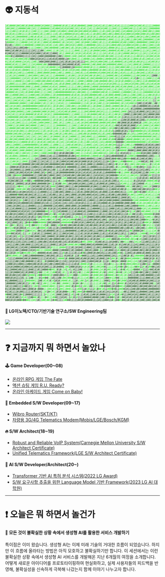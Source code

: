 # 👽 지동석

<pre id="photo" style="font-size: 8px; background-color: transparent;"><b style="color:#00DD00">10100001001001010001000010100011100000101011101010000011000110101101110011010111111100010100101111110000000010100111000011110100011100111101011111010000000001111000111111100001000100000110111011111</b><b style="color:#004400">100</b>
<b style="color:#00DD00">1001001110000010011011110000001101000101010100110110101110111100101001111001111100010011111011011100000001010111111100100111111010000101101110100101001010100101001110000000000000100111111001011</b><b style="color:#004400">1110010</b>
<b style="color:#00DD00">111110011101010111100111111001100011010001100010010010001010001111011001101001110100001101011000100111000011001010100100100101001100010001001101001000110100000001101000101110001000001100000</b><b style="color:#004400">00010100000</b>
<b style="color:#00DD00">0010101110011111011000110111001111011011000001010110011011110100110011001100010101000101000100010110010011111010001001011100010110111001000010110111110000000001101000110101000111011011011100</b><b style="color:#004400">1010010111</b>
<b style="color:#00DD00">10011011000000011001010101111110001100101101011011100111010101110010100101011010111100011001011001100010011011010010110101010111100001110110110100010110000001111100001011000010011111</b><b style="color:#004400">010101110100101001</b>
<b style="color:#00DD00">00111001011101100001010111001111000111011100000000101001001010000000110001111110110011100100110000001110001000010000111000111010100000100001110000110111001111100100101111</b><b style="color:#004400">1</b><b style="color:#00DD00">0000</b><b style="color:#004400">0010001111001000010101010</b>
<b style="color:#004400">1</b><b style="color:#00DD00">000001111100001101101011100010100000110110101110011010001100011011111010000010100110001100000001100010101000111000101000101111100011111011101000010100110011111001001</b><b style="color:#004400">0101000001101100110011000111111000</b>
<b style="color:#004400">01101</b><b style="color:#00DD00">110001110000001100010110101110110011001010110001110000001101111101100010011010001010011100111001110010001111011000111000000100111101011000</b><b style="color:#004400">001011000101101001100111111100111001001110111000010010101</b>
<b style="color:#004400">110111011100100</b><b style="color:#00DD00">0111110001110010000001100100110110101100111001010101011000010111111100001100100001100001011110000100010001101101101110110011110</b><b style="color:#004400">0110110001110011001110000001110000111000110101011111000001</b>
<b style="color:#004400">00011010010111111110111100</b><b style="color:#00DD00">11000111101101111111100011110111010000100011000001010011101110000111110111001110001100110000111000010001011011</b><b style="color:#004400">011</b><b style="color:#00DD00">0100011</b><b style="color:#004400">111111101000111111011000101011111110110010001000001110</b>
<b style="color:#004400">010010111110000010101000110101110001</b><b style="color:#00DD00">10111000101101011010101101111110110101111011000010010111110111101011011010100111000001111101011010010</b><b style="color:#004400">11</b><b style="color:#00DD00">110110</b><b style="color:#004400">1101010110001100110011000100110000010000010111100100011</b>
<b style="color:#00DD00">0000</b><b style="color:#004400">01100000111111101110001000000011001</b><b style="color:#00DD00">10000110011001011001000101001001001111101101011111001011101001010000010000010010010111100111011</b><b style="color:#004400">010001101001001110111001110010011100110101010101001111111010010001</b>
<b style="color:#00DD00">00110110100010010</b><b style="color:#004400">00010101011110101010000110</b><b style="color:#00DD00">010001111100001101100001100001001101100101110001010110010111011111110100111111110001010011</b><b style="color:#004400">00111111111111011110010100010001100010010010101001111100100000</b><b style="color:#00DD00">11010</b>
<b style="color:#00DD00">01101010000110101110011</b><b style="color:#004400">0001000100011110110101101101111</b><b style="color:#00DD00">0011001010001001110100000110110010100101111010010101111110101100001001110011001100110</b><b style="color:#004400">010101011101101000010100110010101101100110011010111</b><b style="color:#00DD00">1110101111</b>
<b style="color:#00DD00">00001010111100111110100001001</b><b style="color:#004400">0000000011001000010101</b><b style="color:#00DD00">100000110010001001000000100011111011000101100001111111000101011000110100101110001110</b><b style="color:#004400">0110010011001010001000100100001011001110011010101111100</b><b style="color:#00DD00">0110110011</b>
<b style="color:#00DD00">0100010000001000010011111011010000110</b><b style="color:#004400">1100000110</b><b style="color:#00DD00">0000010000101111100001111111001000100111110101000011100100101111011011100011001</b><b style="color:#004400">1111110111000101111111011100100101010001110000011101010111110001001</b><b style="color:#00DD00">0000011</b>
<b style="color:#00DD00">101110101011000011111111111011100000011010110101001100011000000101001101111011001000011101000010111101010101000111111</b><b style="color:#004400">0110110010100010110000111100110011101010001010100010000101110011001000010</b><b style="color:#00DD00">0010001100</b>
<b style="color:#00DD00">101001011001111000011100010000100011001110001111001011101000001010001001010011010111101110010011101011110111110001</b><b style="color:#004400">001111000101011110111010011111011001010110101100101000011100011001000101010</b><b style="color:#00DD00">11001010001</b>
<b style="color:#00DD00">111011011000011100100011001101111100000011101001110101001001010011111000010011010000011110010001011</b><b style="color:#004400">1000</b><b style="color:#00DD00">1111</b><b style="color:#004400">11101011110100010111110001110101010101000100101010011100000110101100110110</b><b style="color:#00DD00">0001000100000000011</b>
<b style="color:#00DD00">1111000000111010110100110100101001001000001101011010001011001000001010100110110100011010</b><b style="color:#004400">10</b><b style="color:#00DD00">01111100011110</b><b style="color:#004400">00001</b><b style="color:#00DD00">0</b><b style="color:#004400">10110101110001110010000000010100000001101001001101011010100001</b><b style="color:#00DD00">1010111010011000111100000110</b>
<b style="color:#00DD00">1101111000011110011110001001000101000101110010111100011000011001000001001110101010000111100111101000001001111010</b><b style="color:#004400">11100010010011110100111111001000000010000100011110011001</b><b style="color:#00DD00">11011111111001100100100100100010</b>
<b style="color:#00DD00">111000111111001100000011011000001101101010001100101001110110111010101010100111111001010100110011011010100100000100</b><b style="color:#004400">011111000101110101001110011111001000000101000101101</b><b style="color:#00DD00">00001000111100011100001000000110111</b>
<b style="color:#00DD00">101000000000010001110001100001010101100001111111100110000110000100000001001001010010001110110100100011100101000101010011</b><b style="color:#004400">1111110</b><b style="color:#00DD00">11</b><b style="color:#004400">00</b><b style="color:#00DD00">011100101010111101111111111100000001101100001000101010101110010010101</b>
<b style="color:#00DD00">10100100011100111010110011011001100101101010100001010000100001000010100111011001110101110011011111111111101010001100101000001000101011100001111100000010100000010101010101110100100101110110010101101100</b>
<b style="color:#00DD00">10000010111011010001000111111001110000000000010110010011111000001001011110000111000001101111110000001010000111111101011000010110011011001011001111010010101010110011100100101111010110110111100100100100</b>
<b style="color:#00DD00">00111000010011111000100110100011101000000000101010110100100000100111010001000011001111001100111110010101111111001010000001101110000010110101011101101000010111001000001000000011110011011100000110110010</b>
<b style="color:#00DD00">00011101000100010000111000001100001011111011101011111101000111011001101001001111100101000110101010111</b><b style="color:#004400">1</b><b style="color:#00DD00">10001011110101010011001110010100000110011000011111100110110110010101100000000101110111111011111101</b>
<b style="color:#00DD00">1101110010101110011011100000110110110010100000011110110111000111000110000010000110000110100010101111</b><b style="color:#004400">11</b><b style="color:#00DD00">10000000111110001011010010101000100001010001000000011011110110001100101101010010010001110010010101</b>
<b style="color:#00DD00">01100000010000111001000011011110111101011111000000011110110101100111101000000110110100010</b><b style="color:#004400">1001110100</b><b style="color:#00DD00">11</b><b style="color:#004400">00</b><b style="color:#00DD00">1111100101011100110110110001111111001101010111110000100111111110001111011000001100110101011101010</b>
<b style="color:#00DD00">00110101001100000000001000101011101010011100100111010001011101000111000110000100101111</b><b style="color:#004400">101110000010111010</b><b style="color:#00DD00">000001101010011010100110111101111001110111001111010101111001000110000110001110010111001000100110</b>
<b style="color:#00DD00">1110010001110100000000111101010111100101010110001000000011101110111110110010101011011</b><b style="color:#004400">0110000110000000000001010001110</b><b style="color:#00DD00">001100101101000111110111110011101010110111111010111010011011010110011100000101101010</b>
<b style="color:#00DD00">01010001000011100110000010001010011101010010100011111100100001001011111110000110001</b><b style="color:#004400">101111010001101110111110000010100100</b><b style="color:#00DD00">100110011000110110000001010100000000100011010000111111000111000100111110101000011</b>
<b style="color:#00DD00">01011011110101000001010101101011100000000001111000111111010000100101110111001011</b><b style="color:#004400">10001110010011011000010001001110100110010</b><b style="color:#00DD00">0110011000011111011000011111000100001010111111010011000111011001101011001111101</b>
<b style="color:#00DD00">1100000001001001101110000000111101111011001101101100000000111111011111000101101</b><b style="color:#004400">1101111111011110010101101110000000101111011</b><b style="color:#00DD00">011001111110110001000000011100000100101001100110011111000100011111111100011011</b>
<b style="color:#00DD00">010100110111101001100000100000111010101110100110001001111001001000110111100111</b><b style="color:#004400">11001010001011001</b><b style="color:#00DD00">101000001010</b><b style="color:#004400">10010000110011111</b><b style="color:#00DD00">0010011110011000100000101000100111111111110100010101000100011110101110010110</b>
<b style="color:#00DD00">0111101100111111101001100010001110011011110011111011010010000001000010010001</b><b style="color:#004400">0010001010100010</b><b style="color:#00DD00">11001101101011011101</b><b style="color:#004400">0100111000100</b><b style="color:#00DD00">001101011110000010010101110011001010101001101011101100110001101010101010101</b>
<b style="color:#00DD00">110001110100010010000111001111111110000001111100111001010111010110110101110</b><b style="color:#004400">00101001010001</b><b style="color:#00DD00">0101100011010001001011001</b><b style="color:#004400">10011101100</b><b style="color:#00DD00">111111100110111001010101001001011010011001101011110010100001000010011101110</b>
<b style="color:#00DD00">11100001001001001010001111110011101011101111100110000000001001011000111010</b><b style="color:#004400">00110010011100</b><b style="color:#00DD00">000100101111100101110010100</b><b style="color:#004400">1101001000</b><b style="color:#00DD00">001010111100010100111110010110001010110100111001110011000010001000001100100</b>
<b style="color:#00DD00">1101010101001111001010111101101011011110100110001011011100101011011101010</b><b style="color:#004400">1100010101</b><b style="color:#00DD00">10</b><b style="color:#004400">11</b><b style="color:#00DD00">00000010110100000011000101100</b><b style="color:#004400">011001011</b><b style="color:#00DD00">100010100011001100101001111000100101100001111011010000000100111110010001010</b>
<b style="color:#00DD00">0000010010011010011100000110110011001011001001111100100101000010110110010</b><b style="color:#004400">000000100</b><b style="color:#00DD00">1011011100010010110101101111100110</b><b style="color:#004400">0000100101</b><b style="color:#00DD00">01010110100101110001010100000010010101100010110110100011011100001000100111</b>
<b style="color:#00DD00">11110101000011101110111011001110100001101011000011110010001111100000111000</b><b style="color:#004400">0111110</b><b style="color:#00DD00">10101000000000000010011100101110</b><b style="color:#004400">1110110110100</b><b style="color:#00DD00">00001000111101000011010011011100110110100010001001010000111111001001101010</b>
<b style="color:#00DD00">01100100100001001011010001010011000110011110011001110111100011110100010100</b><b style="color:#004400">010000</b><b style="color:#00DD00">0100001000011011011011000000</b><b style="color:#004400">001110011101111101</b><b style="color:#00DD00">01101001111010010000111101001101000010010110001110011111111011111110010001</b>
<b style="color:#00DD00">000001011110000101011101010110010110110111010010111011100110101110110000100</b><b style="color:#004400">00000</b><b style="color:#00DD00">0100000000000001101000001</b><b style="color:#004400">1100111100011111111101</b><b style="color:#00DD00">0111011010001011000110000100010010001111100000111011011001101010101111110</b>
<b style="color:#00DD00">100111000011100000000011010001111000111111001010010111100011101110110100100</b><b style="color:#004400">1111</b><b style="color:#00DD00">011001110</b><b style="color:#004400">000001101010110010010001110001111001101</b><b style="color:#00DD00">0100101011001111111100001100001101110011000000001011000010100000000011</b><b style="color:#004400">0</b><b style="color:#00DD00">0</b><b style="color:#004400">1</b>
<b style="color:#00DD00">101000100100001000010001001011000010100110110000011110101000010110100001110</b><b style="color:#004400">001</b><b style="color:#00DD00">000011110</b><b style="color:#004400">01000010110010101000111111</b><b style="color:#00DD00">110</b><b style="color:#004400">0010000101</b><b style="color:#00DD00">0011110110100101010000011100011101011010110001</b><b style="color:#004400">11</b><b style="color:#00DD00">0</b><b style="color:#004400">1010</b><b style="color:#00DD00">1010</b><b style="color:#004400">0000</b><b style="color:#00DD00">1</b><b style="color:#004400">11001011001</b><b style="color:#00DD00">0</b>
<b style="color:#00DD00">011010001100010000110010011110011100000111011011000101010111110011011011101</b><b style="color:#004400">10</b><b style="color:#00DD00">000001</b><b style="color:#004400">000011000100010010101010101010001011100100010</b><b style="color:#00DD00">10110111000010101100111</b><b style="color:#004400">00</b><b style="color:#00DD00">111111101010000</b><b style="color:#004400">11110100100000010010100010</b><b style="color:#00DD00">100000</b>
<b style="color:#00DD00">100001100111001011110011100010000</b><b style="color:#004400">0111010100100</b><b style="color:#00DD00">01001111101011001000101110010</b><b style="color:#004400">11</b><b style="color:#00DD00">1</b><b style="color:#004400">0101011</b><b style="color:#00DD00">1111000</b><b style="color:#004400">010100110001101110011100111000000101</b><b style="color:#00DD00">1000101101000</b><b style="color:#004400">11</b><b style="color:#00DD00">0</b><b style="color:#004400">11100</b><b style="color:#00DD00">11</b><b style="color:#004400">1</b><b style="color:#00DD00">1</b><b style="color:#004400">10</b><b style="color:#00DD00">1</b><b style="color:#004400">00</b><b style="color:#00DD00">111</b><b style="color:#004400">1001001100001101010100001001</b><b style="color:#00DD00">00100010001</b>
<b style="color:#00DD00">01101000110000011110001</b><b style="color:#004400">1000111011111000000101001</b><b style="color:#00DD00">0010000001100001010</b><b style="color:#004400">110110000000010</b><b style="color:#00DD00">1100010</b><b style="color:#004400">000000011001</b><b style="color:#00DD00">111</b><b style="color:#004400">0011011101110111010110110</b><b style="color:#00DD00">1110</b><b style="color:#004400">000111110100000010</b><b style="color:#00DD00">01</b><b style="color:#004400">01000011111100001001110111001100</b><b style="color:#00DD00">100111100</b><b style="color:#004400">11101</b><b style="color:#00DD00">1</b>
<b style="color:#00DD00">10100001011100101111</b><b style="color:#004400">1011100011010001011101000000111000100000111001110001000</b><b style="color:#00DD00">0</b><b style="color:#004400">001100</b><b style="color:#00DD00">000</b><b style="color:#004400">000101100101001</b><b style="color:#00DD00">11111</b><b style="color:#004400">101</b><b style="color:#00DD00">00101011</b><b style="color:#004400">1110101111100111010111</b><b style="color:#00DD00">00</b><b style="color:#004400">0011100</b><b style="color:#00DD00">101</b><b style="color:#004400">01110001000111111011000110011100</b><b style="color:#00DD00">10101110011</b><b style="color:#004400">111</b><b style="color:#00DD00">1100</b>
<b style="color:#00DD00">1111100101110001</b><b style="color:#004400">111001111011011111101100010100100101000101011010111110</b><b style="color:#00DD00">0</b><b style="color:#004400">110</b><b style="color:#00DD00">001100</b><b style="color:#004400">00</b><b style="color:#00DD00">0000111100</b><b style="color:#004400">00101</b><b style="color:#00DD00">1</b><b style="color:#004400">00</b><b style="color:#00DD00">11001</b><b style="color:#004400">1101</b><b style="color:#00DD00">00011010</b><b style="color:#004400">01111101101000011000010111000001</b><b style="color:#00DD00">10</b><b style="color:#004400">00100111111111110110111001110</b><b style="color:#00DD00">01000000</b><b style="color:#004400">1111</b><b style="color:#00DD00">11001101</b>
<b style="color:#00DD00">000110000</b><b style="color:#004400">01100000100100100100100000001001000001101101011000111000011110011</b><b style="color:#00DD00">0</b><b style="color:#004400">0</b><b style="color:#00DD00">10101</b><b style="color:#004400">01</b><b style="color:#00DD00">110011001000111</b><b style="color:#004400">0</b><b style="color:#00DD00">1101001</b><b style="color:#004400">101000010001111100011000011011100111010011001000001000101000101001011011</b><b style="color:#00DD00">1010</b><b style="color:#004400">0110100</b><b style="color:#00DD00">10101101000</b>
<b style="color:#00DD00">111</b><b style="color:#004400">10001010101011110001111010000111001010</b><b style="color:#00DD00">1</b><b style="color:#004400">00000011110011110000111111101001</b><b style="color:#00DD00">1</b><b style="color:#004400">0</b><b style="color:#00DD00">111000</b><b style="color:#004400">011</b><b style="color:#00DD00">1100</b><b style="color:#004400">01001</b><b style="color:#00DD00">01</b><b style="color:#004400">111</b><b style="color:#00DD00">1011100</b><b style="color:#004400">1111011110010011001000</b><b style="color:#00DD00">1</b><b style="color:#004400">1110010111101011</b><b style="color:#00DD00">1</b><b style="color:#004400">10001001110</b><b style="color:#00DD00">1</b><b style="color:#004400">11</b><b style="color:#00DD00">01</b><b style="color:#004400">0000000</b><b style="color:#00DD00">0</b><b style="color:#004400">010000</b><b style="color:#00DD00">10111</b><b style="color:#004400">000110</b><b style="color:#00DD00">0011010010000</b>
<b style="color:#004400">1</b><b style="color:#00DD00">11</b><b style="color:#004400">1010000111100011110101100101100</b><b style="color:#00DD00">1</b><b style="color:#004400">1111010010011110100000111000000000001100</b><b style="color:#00DD00">01011101</b><b style="color:#004400">100101111011001</b><b style="color:#00DD00">10110111</b><b style="color:#004400">10</b><b style="color:#00DD00">10</b><b style="color:#004400">110111000111011110</b><b style="color:#00DD00">0</b><b style="color:#004400">01110111110010</b><b style="color:#00DD00">1</b><b style="color:#004400">01</b><b style="color:#00DD00">10</b><b style="color:#004400">1011</b><b style="color:#00DD00">000101</b><b style="color:#004400">11100011010000011</b><b style="color:#00DD00">000</b><b style="color:#004400">1001110</b><b style="color:#00DD00">011101001111011</b>
<b style="color:#004400">1</b><b style="color:#00DD00">1</b><b style="color:#004400">1000110100101010</b><b style="color:#00DD00">0</b><b style="color:#004400">10001101</b><b style="color:#00DD00">0</b><b style="color:#004400">10011110100000000001010110101011010101110000000</b><b style="color:#00DD00">00</b><b style="color:#004400">0</b><b style="color:#00DD00">1110001</b><b style="color:#004400">011010011100</b><b style="color:#00DD00">10001100</b><b style="color:#004400">010101110011001011001111011010000</b><b style="color:#00DD00">1</b><b style="color:#004400">10</b><b style="color:#00DD00">1</b><b style="color:#004400">11</b><b style="color:#00DD00">11111111101</b><b style="color:#004400">111</b><b style="color:#00DD00">010</b><b style="color:#004400">11</b><b style="color:#00DD00">010</b><b style="color:#004400">1</b><b style="color:#00DD00">00</b><b style="color:#004400">11</b><b style="color:#00DD00">1</b><b style="color:#004400">00</b><b style="color:#00DD00">111</b><b style="color:#004400">1011</b><b style="color:#00DD00">0000110101110100101</b>
<b style="color:#004400">1100</b><b style="color:#00DD00">1</b><b style="color:#004400">10</b><b style="color:#00DD00">0000</b><b style="color:#004400">10000000111100100110001100111010010011001001001111010101110100000</b><b style="color:#00DD00">010101111001011</b><b style="color:#004400">101001</b><b style="color:#00DD00">00</b><b style="color:#004400">111110001101001111011011001001100101101011101</b><b style="color:#00DD00">11101010000000010100100110100011001101001011110100111110</b>
<b style="color:#00DD00">11</b><b style="color:#004400">111011111100</b><b style="color:#00DD00">1</b><b style="color:#004400">1100001110010101</b><b style="color:#00DD00">1</b><b style="color:#004400">001000</b><b style="color:#00DD00">1101</b><b style="color:#004400">0001001100101110010101001100101110</b><b style="color:#00DD00">0101000111110</b><b style="color:#004400">11010101</b><b style="color:#00DD00">1</b><b style="color:#004400">00101011101000011100100010101010000001001010101100100</b><b style="color:#00DD00">001101010100101</b><b style="color:#004400">0101010</b><b style="color:#00DD00">10</b><b style="color:#004400">1</b><b style="color:#00DD00">100000010111001111000110</b>
<b style="color:#00DD00">10</b><b style="color:#004400">0100100110</b><b style="color:#00DD00">100</b><b style="color:#004400">001</b><b style="color:#00DD00">10</b><b style="color:#004400">000000100011111</b><b style="color:#00DD00">1</b><b style="color:#004400">0</b><b style="color:#00DD00">1110</b><b style="color:#004400">000000110011000111010111111010110011</b><b style="color:#00DD00">1011111111</b><b style="color:#004400">01101010</b><b style="color:#00DD00">10000100</b><b style="color:#004400">1000111011111010101010111000001011111000100011101011100001100111110</b><b style="color:#00DD00">1</b><b style="color:#004400">10</b><b style="color:#00DD00">001100100111000100111000010</b>
<b style="color:#004400">000010</b><b style="color:#00DD00">1</b><b style="color:#004400">10000110101000100000010</b><b style="color:#00DD00">01</b><b style="color:#004400">1</b><b style="color:#00DD00">1</b><b style="color:#004400">0100</b><b style="color:#00DD00">1001</b><b style="color:#004400">100100010100111001110100010110001111</b><b style="color:#00DD00">01001111</b><b style="color:#004400">10110000</b><b style="color:#00DD00">10111110001</b><b style="color:#004400">1000101101101000011101010111100011011000111010100101011011010000001</b><b style="color:#00DD00">0111110010001001001111010001</b>
<b style="color:#004400">1111111</b><b style="color:#00DD00">10</b><b style="color:#004400">0</b><b style="color:#00DD00">0011110</b><b style="color:#004400">11010011011011</b><b style="color:#00DD00">000</b><b style="color:#004400">11000110011110010000000101001111001011011000000</b><b style="color:#00DD00">10011</b><b style="color:#004400">0010011</b><b style="color:#00DD00">100110</b><b style="color:#004400">100010111110011100010110011011001101110001001010010110000111110110100010</b><b style="color:#00DD00">10110110010011101100011111010</b>
<b style="color:#004400">110100</b><b style="color:#00DD00">110001001</b><b style="color:#004400">0111010100101010111110011111001011110011101111000001111110001010010</b><b style="color:#00DD00">1111</b><b style="color:#004400">000100100101110</b><b style="color:#00DD00">0010000</b><b style="color:#004400">10101111010011001010</b><b style="color:#00DD00">1</b><b style="color:#004400">0000111111</b><b style="color:#00DD00">0</b><b style="color:#004400">1</b><b style="color:#00DD00">11</b><b style="color:#004400">001010010000111001010111111</b><b style="color:#00DD00">110111110111010101011001110101</b>
<b style="color:#004400">0100100111010010101111110000111111001001100011111010110001001011010001110100010111</b><b style="color:#00DD00">11001</b><b style="color:#004400">10</b><b style="color:#00DD00">00</b><b style="color:#004400">0100</b><b style="color:#00DD00">01010111100001</b><b style="color:#004400">0000111100110011011110010010110011101010</b><b style="color:#00DD00">01</b><b style="color:#004400">01011010001110010</b><b style="color:#00DD00">01101000101010101110101101000010</b>
<b style="color:#004400">11100000</b><b style="color:#00DD00">0</b><b style="color:#004400">00010010011011111011101001110111001100011010010001010111001110100110010001</b><b style="color:#00DD00">010011100011010111110</b><b style="color:#004400">01000110001111100001001110111110100101001011000</b><b style="color:#00DD00">001</b><b style="color:#004400">10</b><b style="color:#00DD00">1</b><b style="color:#004400">1111001101</b><b style="color:#00DD00">100111111001010011010111101111100</b>
<b style="color:#004400">0001000100010101100011001000111010010010110100111001111010111011010100010000111000101</b><b style="color:#00DD00">101111000110111110</b><b style="color:#004400">0011111111101100110000000100000001100000101000101101</b><b style="color:#00DD00">100001</b><b style="color:#004400">10110</b><b style="color:#00DD00">1000000000110011001010010110100101</b>
<b style="color:#004400">0011010111</b><b style="color:#00DD00">01</b><b style="color:#004400">10011111110101001001110100100000110010001011100011110010100010000110000000</b><b style="color:#00DD00">01001000000101011000</b><b style="color:#004400">010111011110010011110001101010001110100100100110110</b><b style="color:#00DD00">01</b><b style="color:#004400">110011</b><b style="color:#00DD00">001010110101110111010111</b><b style="color:#004400">0</b><b style="color:#00DD00">01000</b><b style="color:#004400">1</b><b style="color:#00DD00">011</b><b style="color:#004400">0</b>
<b style="color:#004400">1100010110100000101100001011011111010111011101110101011111110110100001011010000010001000</b><b style="color:#00DD00">10101101001010011001</b><b style="color:#004400">0101100010100011100111100000111010010110101001100000010</b><b style="color:#00DD00">0111100011101011101011110111111000000</b>
<b style="color:#004400">110011010011111100001111110000001101000110001000110100000110000111111101110000001100110000</b><b style="color:#00DD00">000011100111010001</b><b style="color:#004400">001101000100000110001111101001000011010100101100111100110</b><b style="color:#00DD00">11100100000110010110101110001010111</b>
<b style="color:#004400">1011101000011111000001101100</b><b style="color:#00DD00">1</b><b style="color:#004400">010101101000010101010100011111000001111111000110111100100111000</b><b style="color:#00DD00">010110100000110</b><b style="color:#004400">0010011101010100110100100100000101010100101001111010101100110111</b><b style="color:#00DD00">11100001111000</b><b style="color:#004400">1</b><b style="color:#00DD00">11</b><b style="color:#004400">1111</b><b style="color:#00DD00">01111110</b>
<b style="color:#004400">010100001010101011101000000</b><b style="color:#00DD00">00</b><b style="color:#004400">1</b><b style="color:#00DD00">10</b><b style="color:#004400">111101000011111010001011000000011100011011010110010</b><b style="color:#00DD00">0</b><b style="color:#004400">1</b><b style="color:#00DD00">110</b><b style="color:#004400">1001</b><b style="color:#00DD00">001000111111</b><b style="color:#004400">00001001001111100100010110000011101111101100100100011101000000100100111001</b><b style="color:#00DD00">011000</b><b style="color:#004400">10</b><b style="color:#00DD00">01</b><b style="color:#004400">1</b><b style="color:#00DD00">11010010010</b>
<b style="color:#004400">101001011000111100110100011001</b><b style="color:#00DD00">010</b><b style="color:#004400">01</b><b style="color:#00DD00">100</b><b style="color:#004400">101101110100001111100111110111110011010011110</b><b style="color:#00DD00">101</b><b style="color:#004400">0011101</b><b style="color:#00DD00">1000000</b><b style="color:#004400">0100010000000011100111001101101100010001011111101101100000101101011101110001110001010000</b><b style="color:#00DD00">10011001</b><b style="color:#004400">1</b><b style="color:#00DD00">010</b>
<b style="color:#004400">011011101010101101011</b><b style="color:#00DD00">0</b><b style="color:#004400">101</b><b style="color:#00DD00">000001100</b><b style="color:#004400">0</b><b style="color:#00DD00">10</b><b style="color:#004400">10</b><b style="color:#00DD00">0</b><b style="color:#004400">010011</b><b style="color:#00DD00">1101</b><b style="color:#004400">1</b><b style="color:#00DD00">1</b><b style="color:#004400">1</b><b style="color:#00DD00">00</b><b style="color:#004400">100001000100010001010111010101000101111</b><b style="color:#00DD00">0100111</b><b style="color:#004400">00111011000111001110101001011111011001011100011110011000011100111001100111111011000011</b><b style="color:#00DD00">0010000011000</b>
<b style="color:#004400">001001000010101010100</b><b style="color:#00DD00">01100010</b><b style="color:#004400">0</b><b style="color:#00DD00">0101</b><b style="color:#004400">1</b><b style="color:#00DD00">0</b><b style="color:#004400">01</b><b style="color:#00DD00">100101000</b><b style="color:#004400">0100111111001001011001</b><b style="color:#00DD00">1</b><b style="color:#004400">1010111010111110010011000</b><b style="color:#00DD00">00110</b><b style="color:#004400">0101111101000011010111000000000011110100001100101010110001100110010010011000011100001100001</b><b style="color:#00DD00">010010100</b>
<b style="color:#00DD00">0</b><b style="color:#004400">10110001101</b><b style="color:#00DD00">1</b><b style="color:#004400">10</b><b style="color:#00DD00">0</b><b style="color:#004400">0</b><b style="color:#00DD00">00</b><b style="color:#004400">000</b><b style="color:#00DD00">000000</b><b style="color:#004400">1001000001</b><b style="color:#00DD00">0000000</b><b style="color:#004400">0100101011000101101001100101110101110110010111110</b><b style="color:#00DD00">000101</b><b style="color:#004400">00001011101110101000001111000101001000000101011100101010011110011101100111000001100110010000</b><b style="color:#00DD00">11110011</b>
<b style="color:#00DD00">001</b><b style="color:#004400">10</b><b style="color:#00DD00">011</b><b style="color:#004400">0111</b><b style="color:#00DD00">1100</b><b style="color:#004400">1</b><b style="color:#00DD00">1</b><b style="color:#004400">00</b><b style="color:#00DD00">0011110</b><b style="color:#004400">10</b><b style="color:#00DD00">11</b><b style="color:#004400">0001</b><b style="color:#00DD00">10</b><b style="color:#004400">10</b><b style="color:#00DD00">0</b><b style="color:#004400">0110010010100110100100110101101100111101001100110101</b><b style="color:#00DD00">0</b><b style="color:#004400">00</b><b style="color:#00DD00">101111</b><b style="color:#004400">110111100011011000011100101101100110110111100101001101000001111101100010001110000100110010011010110</b>
<b style="color:#004400">0</b><b style="color:#00DD00">00110</b><b style="color:#004400">01010010</b><b style="color:#00DD00">1011101</b><b style="color:#004400">10</b><b style="color:#00DD00">000010</b><b style="color:#004400">1011110110000000010101011011111011101011100000001001100101</b><b style="color:#00DD00">1</b><b style="color:#004400">1001001</b><b style="color:#00DD00">1100010</b><b style="color:#004400">11110100011101101000111000110010011011001100011000110011000010010001110110010010000011100111110111</b>
<b style="color:#004400">1</b><b style="color:#00DD00">111000</b><b style="color:#004400">1000</b><b style="color:#00DD00">00</b><b style="color:#004400">110</b><b style="color:#00DD00">001011</b><b style="color:#004400">00110100000110111110000000111001011001111000110</b><b style="color:#00DD00">0</b><b style="color:#004400">01011010010111</b><b style="color:#00DD00">00</b><b style="color:#004400">1000010</b><b style="color:#00DD00">0111111101</b><b style="color:#004400">00101</b><b style="color:#00DD00">011</b><b style="color:#004400">10111011000000110100000110000101000001000100000001000011011111110110100001101111000111</b><b style="color:#00DD00">101</b>
<b style="color:#004400">1</b><b style="color:#00DD00">000</b><b style="color:#004400">0010101</b><b style="color:#00DD00">1</b><b style="color:#004400">11</b><b style="color:#00DD00">1101</b><b style="color:#004400">1101011110000110111110010100111110110101010001110111010100111011</b><b style="color:#00DD00">1</b><b style="color:#004400">110010</b><b style="color:#00DD00">111000</b><b style="color:#004400">01</b><b style="color:#00DD00">10010</b><b style="color:#004400">101100101000100011000100110000010001111110011010101110101001001000000010110000100000111111110</b><b style="color:#00DD00">01010</b>
<b style="color:#004400">11101101</b><b style="color:#00DD00">10</b><b style="color:#004400">11</b><b style="color:#00DD00">0</b><b style="color:#004400">111100100011001100001101000101001110110110100110100111100000111</b><b style="color:#00DD00">10010</b><b style="color:#004400">101</b><b style="color:#00DD00">011000101</b><b style="color:#004400">101110101111100100010001010010000101101100101111101110000010100110100100000001011011000100110000001</b><b style="color:#00DD00">11111010</b>
<b style="color:#004400">0110110111011101001110010010110010000100110110101000010111010100</b><b style="color:#00DD00">11011001</b><b style="color:#004400">000101</b><b style="color:#00DD00">00000010010</b><b style="color:#004400">0</b><b style="color:#00DD00">10</b><b style="color:#004400">11001110101111000000111111010101101010010111011111100010100010111010000101111110011000011001111001</b><b style="color:#00DD00">0010011101</b>
<b style="color:#004400">0001011110111011100111100100110101010011011010100110</b><b style="color:#00DD00">001100011</b><b style="color:#004400">0100101111010001</b><b style="color:#00DD00">1</b><b style="color:#004400">00</b><b style="color:#00DD00">0111</b><b style="color:#004400">001</b><b style="color:#00DD00">10110</b><b style="color:#004400">1110011101111101011111111001000001001100110001100100011101101101000101000010111001011111011001101</b><b style="color:#00DD00">11011010010</b>
<b style="color:#004400">11011110011001000111101101111110001110110</b><b style="color:#00DD00">0100010010</b><b style="color:#004400">0001000101000001001110110</b><b style="color:#00DD00">1</b><b style="color:#004400">011001011110110001101111101000001100010010000100101000010001001110110111101101110110010110101111011101100001110</b><b style="color:#00DD00">111110000001</b>
<b style="color:#004400">1001001011101001100000010001101</b><b style="color:#00DD00">0111110000</b><b style="color:#004400">1111011010011100011110011000000110</b><b style="color:#00DD00">11</b><b style="color:#004400">1010001101000101111111001101100101000010000110110111010000100111101010010011100011011000101100100010100111100</b><b style="color:#00DD00">10000111011011</b>
<b style="color:#004400">101111100110000110101</b><b style="color:#00DD00">00111100001</b><b style="color:#004400">000011000001101100001</b><b style="color:#00DD00">1</b><b style="color:#004400">001011000</b><b style="color:#00DD00">1</b><b style="color:#004400">11</b><b style="color:#00DD00">1</b><b style="color:#004400">101000111</b><b style="color:#00DD00">01</b><b style="color:#004400">000110110000100110010100011001001110010010010101010001011111111000101001100110000010110101011101101010111011</b><b style="color:#00DD00">10010010110000</b>
<b style="color:#004400">0111010</b><b style="color:#00DD00">100</b><b style="color:#004400">10</b><b style="color:#00DD00">0010011011</b><b style="color:#004400">00000101011001111</b><b style="color:#00DD00">0</b><b style="color:#004400">101111101110</b><b style="color:#00DD00">0</b><b style="color:#004400">01100010100101111011001</b><b style="color:#00DD00">00</b><b style="color:#004400">01</b><b style="color:#00DD00">1</b><b style="color:#004400">11001101000101000110110011111000000000111001110000100101110101100000001010011010110010101110010001111101</b><b style="color:#00DD00">010100011110101</b>
<b style="color:#004400">10</b><b style="color:#00DD00">0010001101</b><b style="color:#004400">100110000000001100100110111</b><b style="color:#00DD00">1</b><b style="color:#004400">010010</b><b style="color:#00DD00">1</b><b style="color:#004400">110</b><b style="color:#00DD00">10</b><b style="color:#004400">000111101110001000011011</b><b style="color:#00DD00">10</b><b style="color:#004400">110010</b><b style="color:#00DD00">1</b><b style="color:#004400">01</b><b style="color:#00DD00">1000000</b><b style="color:#004400">100101010100000010110010110101000000111101000111001011001001100000110010001001000000011100</b><b style="color:#00DD00">1001111010100100</b>
<b style="color:#00DD00">10</b><b style="color:#004400">111110000010010100001111110101011</b><b style="color:#00DD00">10000</b><b style="color:#004400">10</b><b style="color:#00DD00">1</b><b style="color:#004400">000010010100101001101000110</b><b style="color:#00DD00">0</b><b style="color:#004400">1</b><b style="color:#00DD00">001</b><b style="color:#004400">0</b><b style="color:#00DD00">11</b><b style="color:#004400">0010</b><b style="color:#00DD00">000100000110</b><b style="color:#004400">0001010</b><b style="color:#00DD00">1</b><b style="color:#004400">0110010100100000101111010001011101001111110010110011011001010000000100000001101100</b><b style="color:#00DD00">0011100001100001</b>
<b style="color:#004400">0111111001100100000111011</b><b style="color:#00DD00">11</b><b style="color:#004400">01000010011110111010101110011100010010</b><b style="color:#00DD00">1</b><b style="color:#004400">1110</b><b style="color:#00DD00">11</b><b style="color:#004400">0010</b><b style="color:#00DD00">01</b><b style="color:#004400">0000</b><b style="color:#00DD00">10011101</b><b style="color:#004400">101100111</b><b style="color:#00DD00">01</b><b style="color:#004400">1101101010010101000100101110011101010101001010000000100000010010110111000000010111</b><b style="color:#00DD00">00011110000101011</b>
<b style="color:#004400">11000101100011100010010101101100110001001111111010</b><b style="color:#00DD00">1000010</b><b style="color:#004400">10</b><b style="color:#00DD00">11111111</b><b style="color:#004400">0110</b><b style="color:#00DD00">0111</b><b style="color:#004400">1</b><b style="color:#00DD00">11</b><b style="color:#004400">0</b><b style="color:#00DD00">0</b><b style="color:#004400">01</b><b style="color:#00DD00">000100010</b><b style="color:#004400">1100</b><b style="color:#00DD00">0</b><b style="color:#004400">11</b><b style="color:#00DD00">11</b><b style="color:#004400">00001000110110111111001011110110010011000111101010110111011101110111111001100100101</b><b style="color:#00DD00">00110110101110110</b>
<b style="color:#004400">1101010000101000101100101010011110100001</b><b style="color:#00DD00">100</b><b style="color:#004400">100010101</b><b style="color:#00DD00">01010</b><b style="color:#004400">10</b><b style="color:#00DD00">01100100</b><b style="color:#004400">01</b><b style="color:#00DD00">111110</b><b style="color:#004400">1</b><b style="color:#00DD00">00</b><b style="color:#004400">0</b><b style="color:#00DD00">0</b><b style="color:#004400">10</b><b style="color:#00DD00">011110</b><b style="color:#004400">0</b><b style="color:#00DD00">00</b><b style="color:#004400">11</b><b style="color:#00DD00">01</b><b style="color:#004400">01</b><b style="color:#00DD00">00</b><b style="color:#004400">001101100100101010110010101010100011101001100000000000111101110011110111110001100011</b><b style="color:#00DD00">00000011111100111</b>
<b style="color:#004400">01110000100111110001110110000</b><b style="color:#00DD00">0</b><b style="color:#004400">0</b><b style="color:#00DD00">0011</b><b style="color:#004400">010</b><b style="color:#00DD00">110</b><b style="color:#004400">1</b><b style="color:#00DD00">10</b><b style="color:#004400">1</b><b style="color:#00DD00">1</b><b style="color:#004400">011100</b><b style="color:#00DD00">11111</b><b style="color:#004400">10</b><b style="color:#00DD00">10001101</b><b style="color:#004400">01</b><b style="color:#00DD00">001100</b><b style="color:#004400">1</b><b style="color:#00DD00">11</b><b style="color:#004400">0</b><b style="color:#00DD00">0</b><b style="color:#004400">0</b><b style="color:#00DD00">101110</b><b style="color:#004400">0000</b><b style="color:#00DD00">10</b><b style="color:#004400">1111</b><b style="color:#00DD00">0</b><b style="color:#004400">0010100000110101100001111110111000100000110010101110101100111110001100011011101010010</b><b style="color:#00DD00">01111011101010010</b>
<b style="color:#004400">1111010000101101000111</b><b style="color:#00DD00">0</b><b style="color:#004400">00</b><b style="color:#00DD00">111011100</b><b style="color:#004400">0101</b><b style="color:#00DD00">1011</b><b style="color:#004400">1</b><b style="color:#00DD00">1</b><b style="color:#004400">0</b><b style="color:#00DD00">1</b><b style="color:#004400">011</b><b style="color:#00DD00">0</b><b style="color:#004400">0</b><b style="color:#00DD00">111100</b><b style="color:#004400">10</b><b style="color:#00DD00">00001010</b><b style="color:#004400">01</b><b style="color:#00DD00">100011</b><b style="color:#004400">0</b><b style="color:#00DD00">00</b><b style="color:#004400">0</b><b style="color:#00DD00">110110</b><b style="color:#004400">11100</b><b style="color:#00DD00">0</b><b style="color:#004400">00110011100011101010010101101100110011011011000011101010000010111100011100101001010101100101</b><b style="color:#00DD00">00010010000100111</b>
<b style="color:#004400">00101001101100</b><b style="color:#00DD00">0</b><b style="color:#004400">1</b><b style="color:#00DD00">0000</b><b style="color:#004400">1</b><b style="color:#00DD00">10</b><b style="color:#004400">00</b><b style="color:#00DD00">0000010</b><b style="color:#004400">10001001</b><b style="color:#00DD00">01</b><b style="color:#004400">1</b><b style="color:#00DD00">101</b><b style="color:#004400">000</b><b style="color:#00DD00">11100001</b><b style="color:#004400">10</b><b style="color:#00DD00">10001001</b><b style="color:#004400">10</b><b style="color:#00DD00">000011</b><b style="color:#004400">0</b><b style="color:#00DD00">0101101</b><b style="color:#004400">1011110110010000011101000011011</b><b style="color:#00DD00">1</b><b style="color:#004400">01000011000111000101000101000101010001101101101110100000001010001101</b><b style="color:#00DD00">11101101011000011</b>
<b style="color:#004400">0001010111101</b><b style="color:#00DD00">1</b><b style="color:#004400">1</b><b style="color:#00DD00">1</b><b style="color:#004400">100</b><b style="color:#00DD00">1111</b><b style="color:#004400">01</b><b style="color:#00DD00">00</b><b style="color:#004400">00</b><b style="color:#00DD00">11</b><b style="color:#004400">1011100</b><b style="color:#00DD00">1001000</b><b style="color:#004400">0111</b><b style="color:#00DD00">01111101</b><b style="color:#004400">00</b><b style="color:#00DD00">01101101</b><b style="color:#004400">100</b><b style="color:#00DD00">00110</b><b style="color:#004400">00</b><b style="color:#00DD00">111111</b><b style="color:#004400">00000001111100010111001010000101000001111101110011111100010000101011110101110010001100001111110011110</b><b style="color:#00DD00">0011110111011111</b>
<b style="color:#004400">011000001111</b><b style="color:#00DD00">1</b><b style="color:#004400">1</b><b style="color:#00DD00">00000011</b><b style="color:#004400">100</b><b style="color:#00DD00">10101</b><b style="color:#004400">0</b><b style="color:#00DD00">10</b><b style="color:#004400">1010</b><b style="color:#00DD00">100001011</b><b style="color:#004400">110</b><b style="color:#00DD00">11001</b><b style="color:#004400">1</b><b style="color:#00DD00">01</b><b style="color:#004400">10</b><b style="color:#00DD00">10001111</b><b style="color:#004400">0001</b><b style="color:#00DD00">1000</b><b style="color:#004400">10</b><b style="color:#00DD00">01000</b><b style="color:#004400">110100101000010100111101011010100010001000010001110101101101000101100101110010111011101101110101111101</b><b style="color:#00DD00">1100010000110101</b>
<b style="color:#004400">1000000110010111</b><b style="color:#00DD00">010</b><b style="color:#004400">0</b><b style="color:#00DD00">10</b><b style="color:#004400">011</b><b style="color:#00DD00">1001111001</b><b style="color:#004400">00</b><b style="color:#00DD00">110000111</b><b style="color:#004400">010</b><b style="color:#00DD00">01</b><b style="color:#004400">0</b><b style="color:#00DD00">01111</b><b style="color:#004400">11</b><b style="color:#00DD00">11111010</b><b style="color:#004400">01</b><b style="color:#00DD00">101</b><b style="color:#004400">11</b><b style="color:#00DD00">0</b><b style="color:#004400">10</b><b style="color:#00DD00">0001</b><b style="color:#004400">0110101011010000100</b><b style="color:#00DD00">11</b><b style="color:#004400">10101101110001101001100011101011111110010111011000010010111110011001001111101001110</b><b style="color:#00DD00">111001111110111</b>
<b style="color:#004400">101111001111</b><b style="color:#00DD00">0</b><b style="color:#004400">00111</b><b style="color:#00DD00">1100</b><b style="color:#004400">11</b><b style="color:#00DD00">10000100011</b><b style="color:#004400">11</b><b style="color:#00DD00">00110001</b><b style="color:#004400">010</b><b style="color:#00DD00">00</b><b style="color:#004400">11</b><b style="color:#00DD00">10011</b><b style="color:#004400">00</b><b style="color:#00DD00">111110</b><b style="color:#004400">0</b><b style="color:#00DD00">0</b><b style="color:#004400">0000110100</b><b style="color:#00DD00">0010</b><b style="color:#004400">10001000110010010011011110011111010111111010010000010001001100111111000111101011110100010101011011001001</b><b style="color:#00DD00">011000101001010</b>
<b style="color:#004400">011010010011001100010</b><b style="color:#00DD00">1</b><b style="color:#004400">0000</b><b style="color:#00DD00">111001010</b><b style="color:#004400">11</b><b style="color:#00DD00">001100011</b><b style="color:#004400">11</b><b style="color:#00DD00">1000</b><b style="color:#004400">110</b><b style="color:#00DD00">10</b><b style="color:#004400">111</b><b style="color:#00DD00">01</b><b style="color:#004400">0</b><b style="color:#00DD00">0010</b><b style="color:#004400">11</b><b style="color:#00DD00">000</b><b style="color:#004400">0</b><b style="color:#00DD00">0</b><b style="color:#004400">011</b><b style="color:#00DD00">000</b><b style="color:#004400">0101110010010000100000001010001001110000000011011100011101101011101110000001000011010111100100000101110100</b><b style="color:#00DD00">10110001100001</b>
<b style="color:#004400">0110111101001111110100101</b><b style="color:#00DD00">110</b><b style="color:#004400">10</b><b style="color:#00DD00">0101</b><b style="color:#004400">10101000</b><b style="color:#00DD00">0110</b><b style="color:#004400">01</b><b style="color:#00DD00">1000</b><b style="color:#004400">10</b><b style="color:#00DD00">0</b><b style="color:#004400">0000101110101101110101</b><b style="color:#00DD00">111</b><b style="color:#004400">001110001110000011001100001100011010100111110010011111010111001111000111100111101101111110001100110011100111</b><b style="color:#00DD00">011011100001</b>
<b style="color:#00DD00">0</b><b style="color:#004400">0001100110</b><b style="color:#00DD00">0</b><b style="color:#004400">1100001111111</b><b style="color:#00DD00">1</b><b style="color:#004400">1</b><b style="color:#00DD00">0111101</b><b style="color:#004400">1000110011</b><b style="color:#00DD00">10</b><b style="color:#004400">11</b><b style="color:#00DD00">0</b><b style="color:#004400">0</b><b style="color:#00DD00">1</b><b style="color:#004400">11010111001010000111</b><b style="color:#00DD00">010</b><b style="color:#004400">110</b><b style="color:#00DD00">10</b><b style="color:#004400">01110010101100001101111011000001010010011100110111010111110111100111001000110110110011011101101110100111000011</b><b style="color:#00DD00">10110011011</b>
<b style="color:#00DD00">1</b><b style="color:#004400">0101010011</b><b style="color:#00DD00">0101</b><b style="color:#004400">1100</b><b style="color:#00DD00">001</b><b style="color:#004400">01</b><b style="color:#00DD00">111</b><b style="color:#004400">0</b><b style="color:#00DD00">011100</b><b style="color:#004400">01110101</b><b style="color:#00DD00">1</b><b style="color:#004400">1</b><b style="color:#00DD00">01</b><b style="color:#004400">01</b><b style="color:#00DD00">0</b><b style="color:#004400">111100000100001100110</b><b style="color:#00DD00">0</b><b style="color:#004400">00</b><b style="color:#00DD00">0</b><b style="color:#004400">110</b><b style="color:#00DD00">11</b><b style="color:#004400">0010101101010011011010110101100001101100101111101011010010000100110001101000000101001000101110001111000011111001</b><b style="color:#00DD00">110010101</b>
<b style="color:#004400">00010101000</b><b style="color:#00DD00">0</b><b style="color:#004400">00</b><b style="color:#00DD00">0011101</b><b style="color:#004400">101</b><b style="color:#00DD00">1001001</b><b style="color:#004400">10</b><b style="color:#00DD00">0</b><b style="color:#004400">01111</b><b style="color:#00DD00">100</b><b style="color:#004400">0011111001010000011110111000110</b><b style="color:#00DD00">1</b><b style="color:#004400">100</b><b style="color:#00DD00">01</b><b style="color:#004400">00110101110110011001100100001011011011001111011111111010000110110111111001010010001101110110101000100000111110000</b><b style="color:#00DD00">01010011</b>
</pre>
#### 👏 LG이노텍/CTO/기반기술 연구소/SW Engineering팀
![](https://github-readme-stats.vercel.app/api/top-langs/?username=chorockuin&layout=donut&show_icons=true&theme=transparent&hide_border=true&count_private=true)   

---
# ❓ 지금까지 뭐 하면서 놀았나
#### 🕹 Game Developer(00~08)
- [온라인 RPG 게임 The Fate](https://www.youtube.com/watch?v=1OmIMfuRq2w&t=618s)
- [액션 슈팅 게임 R.U. Ready?](https://www.gamemeca.com/view.php?gid=118686)
- [온라인 아케이드 게임 Come on Baby!](https://www.youtube.com/watch?v=zKMKWA829wc)

#### 📱 Embedded S/W Developer(09~17)
- [Wibro Router(SKT/KT)](https://www.koit.co.kr/news/articleView.html?idxno=33996)
- [차량용 3G/4G Telematics Modem(Mobis/LGE/Bosch/KGM)](https://news.lginnotek.com/1178)

#### 🔥 S/W Architect(18~19)
- [Robust and Reliable VoIP System(Carnegie Mellon University S/W Architect Certificate)](https://insights.sei.cmu.edu/credentials/sei-software-architecture-professional-certificate/)
- [Unified Telematics Framework(LGE S/W Architect Certificate)](https://www.youtube.com/playlist?list=PLgqm0A83muLMu3gSIh4twNYD6hizLXnxP)

#### 🧠 AI S/W Developer/Architect(20~)
- [Transformer 기반 AI 특허 분석 시스템(2022 LG Award)](https://www.aitimes.kr/news/articleView.html?idxno=20714)
- [S/W 요구사항 추출을 위한 Language Model 기반 Framework(2023 LG AI 대학원)](https://www.lgresearch.ai/news/view?seq=403)

---
# ❗ 오늘은 뭐 하면서 놀건가

#### 🔑 모든 것이 불확실한 상황 속에서 생성형 AI를 활용한 서비스 개발하기
특이점은 이미 왔습니다. 생성형 AI는 이제 미래 기술의 거대한 흐름이 되었습니다. 하지만 이 흐름에 올라타는 방법은 아직 모호하고 불확실하기만 합니다. 이 세션에서는 이런 불확실한 상황 속에서 생성형 AI 서비스를 개발해온 지난 6개월의 여정을 소개합니다. 어떻게 새로운 아이디어를 프로토타이핑하여 현실화하고, 실제 사용자들의 피드백을 반영해, 불확실성을 신속하게 극복해 나갔는지 함께 이야기 나누고자 합니다.
